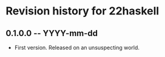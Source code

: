 # Revision history for 22haskell

## 0.1.0.0 -- YYYY-mm-dd

* First version. Released on an unsuspecting world.
